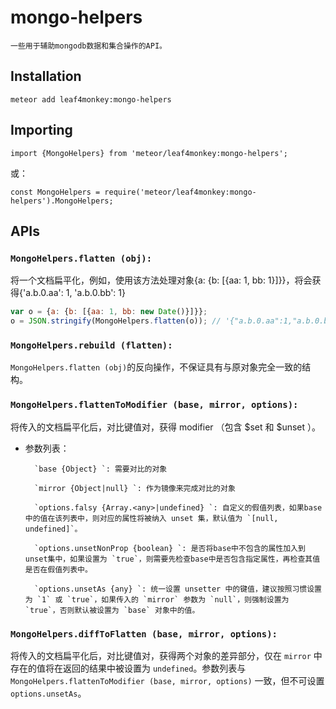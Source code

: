 # mongo-helpers

    一些用于辅助mongodb数据和集合操作的API。

## Installation

`meteor add leaf4monkey:mongo-helpers`

## Importing

`import {MongoHelpers} from 'meteor/leaf4monkey:mongo-helpers';`

或：

`const MongoHelpers = require('meteor/leaf4monkey:mongo-helpers').MongoHelpers;`

## APIs

### `MongoHelpers.flatten (obj):`

将一个文档扁平化，例如，使用该方法处理对象{a: {b: [{aa: 1, bb: 1}]}}，将会获得{'a.b.0.aa': 1, 'a.b.0.bb': 1}

```js
var o = {a: {b: [{aa: 1, bb: new Date()}]}};
o = JSON.stringify(MongoHelpers.flatten(o)); // '{"a.b.0.aa":1,"a.b.0.bb":"2016-07-06T03:42:53.511Z"}';
```


### `MongoHelpers.rebuild (flatten):`

`MongoHelpers.flatten (obj)`的反向操作，不保证具有与原对象完全一致的结构。


### `MongoHelpers.flattenToModifier (base, mirror, options):`

将传入的文档扁平化后，对比键值对，获得 modifier （包含 $set 和 $unset ）。

- 参数列表：

        `base {Object} `: 需要对比的对象

        `mirror {Object|null} `: 作为镜像来完成对比的对象

        `options.falsy {Array.<any>|undefined} `: 自定义的假值列表，如果base中的值在该列表中，则对应的属性将被纳入 unset 集，默认值为 `[null, undefined]`。

        `options.unsetNonProp {boolean} `: 是否将base中不包含的属性加入到unset集中，如果设置为 `true`，则需要先检查base中是否包含指定属性，再检查其值是否在假值列表中。

        `options.unsetAs {any} `: 统一设置 unsetter 中的键值，建议按照习惯设置为 `1` 或 `true`，如果传入的 `mirror` 参数为 `null`，则强制设置为 `true`，否则默认被设置为 `base` 对象中的值。

    
### `MongoHelpers.diffToFlatten (base, mirror, options):`

将传入的文档扁平化后，对比键值对，获得两个对象的差异部分，仅在 `mirror` 中存在的值将在返回的结果中被设置为 `undefined`。参数列表与 `MongoHelpers.flattenToModifier (base, mirror, options)` 一致，但不可设置 `options.unsetAs`。